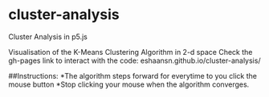 # cluster-analysis
Cluster Analysis in p5.js

Visualisation of the K-Means Clustering Algorithm in 2-d space
Check the gh-pages link to interact with the code: eshaansn.github.io/cluster-analysis/

##Instructions:
*The algorithm steps forward for everytime to you click the mouse button
*Stop clicking your mouse when the algorithm converges.
